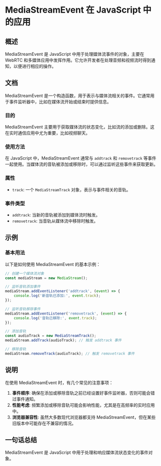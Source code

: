 <!--
Meta Description: # MediaStreamEvent 在 JavaScript 中的应用 ## 概述 MediaStreamEvent 是 JavaScript 中用于处理媒体流事件的对象，主要在 WebRTC 和多媒体应用中发挥作用。它允许开发者在处理音频和视频流时得到通知，以便进行相应的操作。 ## 文档 Me...
Meta Keywords: mediastreamevent, mediastream, javascript, addtrack, removetrack
-->

# MediaStreamEvent 在 JavaScript 中的应用

## 概述
MediaStreamEvent 是 JavaScript 中用于处理媒体流事件的对象，主要在 WebRTC 和多媒体应用中发挥作用。它允许开发者在处理音频和视频流时得到通知，以便进行相应的操作。

## 文档
MediaStreamEvent 是一个构造函数，用于表示与媒体流相关的事件。它通常用于事件监听器中，比如在媒体流开始或结束时提供信息。

### 目的
MediaStreamEvent 主要用于获取媒体流的状态变化，比如流的添加或删除。这在实时通信应用中尤为重要，比如视频聊天。

### 使用方法
在 JavaScript 中，MediaStreamEvent 通常与 `addtrack` 和 `removetrack` 等事件一起使用。当媒体流的音轨被添加或移除时，可以通过监听这些事件来获取更新。

### 属性
- `track`: 一个 `MediaStreamTrack` 对象，表示与事件相关的音轨。

### 事件类型
- `addtrack`: 当新的音轨被添加到媒体流时触发。
- `removetrack`: 当音轨从媒体流中移除时触发。

## 示例
### 基本用法
以下是如何使用 MediaStreamEvent 的基本示例：

```javascript
// 创建一个媒体流对象
const mediaStream = new MediaStream();

// 监听音轨添加事件
mediaStream.addEventListener('addtrack', (event) => {
    console.log('新音轨已添加:', event.track);
});

// 监听音轨移除事件
mediaStream.addEventListener('removetrack', (event) => {
    console.log('音轨已移除:', event.track);
});

// 添加音轨
const audioTrack = new MediaStreamTrack();
mediaStream.addTrack(audioTrack); // 触发 addtrack 事件

// 移除音轨
mediaStream.removeTrack(audioTrack); // 触发 removetrack 事件
```

## 说明
在使用 MediaStreamEvent 时，有几个常见的注意事项：

1. **事件顺序**: 确保在添加或移除音轨之前已经设置好事件监听器，否则可能会错过事件通知。
2. **性能考虑**: 频繁添加或移除音轨可能会影响性能，尤其是在高频率的实时应用中。
3. **浏览器兼容性**: 虽然大多数现代浏览器都支持 MediaStreamEvent，但在某些旧版本中可能存在不兼容的情况。

## 一句话总结
MediaStreamEvent 是 JavaScript 中用于处理和响应媒体流状态变化的事件对象。